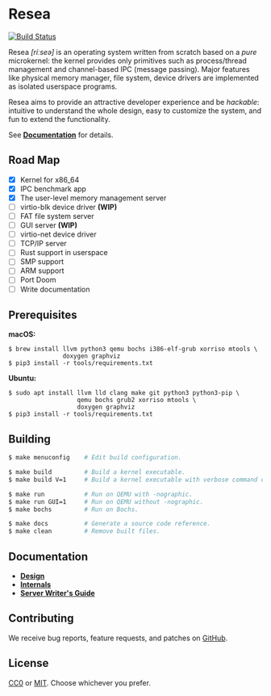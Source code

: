 Resea
=====
[![Build Status](https://travis-ci.com/seiyanuta/resea.svg?branch=master)](https://travis-ci.com/seiyanuta/resea)

Resea *[ríːseə]* is an operating system written from scratch based on a *pure*
microkernel: the kernel provides only primitives such as process/thread
management and channel-based IPC (message passing). Major features like physical
memory manager, file system, device drivers are implemented as isolated
userspace programs.

Resea aims to provide an attractive developer experience and be *hackable*:
intuitive to understand the whole design, easy to customize the system, and fun
to extend the functionality.

See **[Documentation](#documentation)** for details.

Road Map
--------
- [x] Kernel for x86_64
- [x] IPC benchmark app
- [x] The user-level memory management server
- [ ] virtio-blk device driver **(WIP)**
- [ ] FAT file system server
- [ ] GUI server **(WIP)**
- [ ] virtio-net device driver
- [ ] TCP/IP server
- [ ] Rust support in userspace
- [ ] SMP support
- [ ] ARM support
- [ ] Port Doom
- [ ] Write documentation

Prerequisites
-------------

**macOS:**
```
$ brew install llvm python3 qemu bochs i386-elf-grub xorriso mtools \
               doxygen graphviz
$ pip3 install -r tools/requirements.txt
```

**Ubuntu:**
```
$ sudo apt install llvm lld clang make git python3 python3-pip \
                   qemu bochs grub2 xorriso mtools \
                   doxygen graphviz
$ pip3 install -r tools/requirements.txt
```

Building
--------
```bash
$ make menuconfig    # Edit build configuration.

$ make build         # Build a kernel executable.
$ make build V=1     # Build a kernel executable with verbose command output.

$ make run           # Run on QEMU with -nographic.
$ make run GUI=1     # Run on QEMU without -nographic.
$ make bochs         # Run on Bochs.

$ make docs          # Generate a source code reference.
$ make clean         # Remove built files.
```

Documentation
-------------
- **[Design](https://github.com/seiyanuta/resea/blob/master/docs/design.md)**
- **[Internals](https://github.com/seiyanuta/resea/blob/master/docs/internals.md)**
- **[Server Writer's Guide](https://github.com/seiyanuta/resea/blob/master/docs/server-writers-guide.md)**

Contributing
------------
We receive bug reports, feature requests, and patches on [GitHub](https://github.com/seiyanuta/resea).

License
-------
[CC0](https://creativecommons.org/publicdomain/zero/1.0/) or [MIT](https://opensource.org/licenses/MIT). Choose whichever you prefer.
